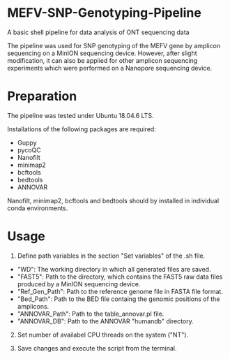 # MEFV-SNP-Genotyping-Pipeline
A basic shell pipeline for data analysis of ONT sequencing data 

The pipeline was used for SNP genotyping of the MEFV gene by amplicon sequencing on a MinION sequencing device. However, after slight modification, it can also be applied for other amplicon sequencing experiments which were performed on a Nanopore sequencing device. 

# Preparation
The pipeline was tested under Ubuntu 18.04.6 LTS.

Installations of the following packages are required:

- Guppy
- pycoQC
- Nanofilt
- minimap2
- bcftools
- bedtools
- ANNOVAR

Nanofilt, minimap2, bcftools and bedtools should by installed in individual conda environments.


# Usage
1. Define path variables in the section "Set variables" of the .sh file.
  - "WD": The working directory in which all generated files are saved.
  - "FAST5": Path to the directory, which contains the FAST5 raw data files produced by a MinION sequencing device.
  - "Ref_Gen_Path": Path to the reference genome file in FASTA file format.
  - "Bed_Path": Path to the BED file containg the genomic positions of the amplicons.
  - "ANNOVAR_Path": Path to the table_annovar.pl file.
  - "ANNOVAR_DB": Path to the ANNOVAR "humandb" directory. 

2. Set number of availabel CPU threads on the system ("NT").

3. Save changes and execute the script from the terminal.
